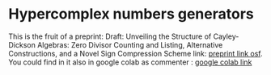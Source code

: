 # Hypercomplex numbers generators
This is the fruit of a preprint: Draft: Unveiling the Structure of Cayley-Dickson Algebras: Zero Divisor Counting and Listing, Alternative Constructions, and a Novel Sign Compression Scheme link: [preprint link osf](https://osf.io/byqfw_v3/).
You could find in it also in google colab as commenter : [google colab link](https://colab.research.google.com/drive/1UYSD0jrPvaehOuYHnNV8_w3YIe6_z9tZ?usp=sharing)

